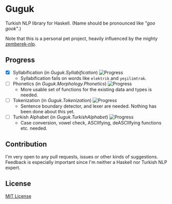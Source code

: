 Guguk
=====

Turkish NLP library for Haskell. (Name should be pronounced like *"goo gook"*.)

Note that this is a personal pet project, heavily influenced by the mighty [zemberek-nlp](http://github.com/ahmetaa/zemberek-nlp).

## Progress

- [x] Syllabification (in *Guguk.Syllabification*) ![Progress](http://progressed.io/bar/90)
    * Syllabification fails on words like `elektrik` and `yeşilimtrak`.
- [ ] Phonetics (in *Guguk.Morphology.Phonetics*) ![Progress](http://progressed.io/bar/15)
    * More usable set of functions for the existing data and types is needed.
- [ ] Tokenization (in *Guguk.Tokenization*) ![Progress](http://progressed.io/bar/0)
    * Sentence boundary detector, and lexer are needed. Nothing has been done about this yet.
- [ ] Turkish Alphabet (in *Guguk.TurkishAlphabet*) ![Progress](http://progressed.io/bar/1)
    * Case conversion, vowel check, ASCIIfying, deASCIIfying functions etc. needed.

## Contribution

I'm very open to any pull requests, issues or other kinds of suggestions. Feedback is especially important since I'm neither a Haskell nor Turkish NLP expert.

## License

[MIT License](http://joom.mit-license.org/)
